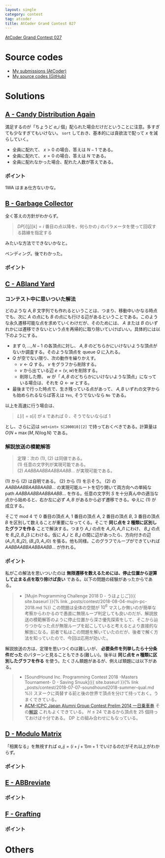 ```yaml
---
layout: single
category: contest
tag: atcoder
title: AtCoder Grand Contest 027
---
```


[AtCoder Grand Contest 027](https://atcoder.jp/contests/agc027)

# Source codes

- [My submissions (AtCoder)](https://atcoder.jp/contests/agc027/submissions?f.User=kazunetakahashi)
- [My source codes (GitHub)](https://github.com/kazunetakahashi/atcoder/tree/master/2018/0915_AGC027)

# Solutions

## [A - Candy Distribution Again](https://atcoder.jp/contests/agc027/tasks/agc027_a)

満足するのが「ちょうど $a\_i$ 個」配られた場合だけだということに注意。多すぎても少なすぎてもいけない。 `sort` しておき、基本的には貪欲法で配って $x$ を減らしていく。

- 全員に配れて、 $x > 0$ の場合、答えは $N - 1$ である。
- 全員に配れて、 $x = 0$ の場合、答えは $N$ である。
- 全員に配れなかった場合、配れた人数が答えである。

### ポイント

1WA はまぁ仕方ないかな。

## [B - Garbage Collector](https://atcoder.jp/contests/agc027/tasks/agc027_b)

全く答えの方針がわからず。

> $DP[i][j][k] = i$ 番目の点以降を、何らかの $j$ のパラメータを使って回収する路線を指定する

みたいな方法でできないかなと。

ペンディング。後でわかった。

### ポイント



## [C - ABland Yard](https://atcoder.jp/contests/agc027/tasks/agc027_c)

### コンテスト中に思いついた解法

どのような $A, B$ 文字列でも作れるということは、つまり、移動中いかなる時点でも、次に $A$ の点にも $B$ の点にも行ける辺があるということである。このような永久遷移可能な点を求めていくわけだが、そのためには、 $A$ または $B$ のいずれかには遷移できないという点を再帰的に取り除いていけばいい。具体的には以下のようにする。

- まず $0, \dots, N-1$ の各頂点に対し、 $A, B$ のどちらかにいけないような頂点がないか調査する。そのような頂点を queue $Q$ に入れる。
- $Q$ が空でない限り、次の動作を繰りかえす。
  - $v \gets Q$ する。 $v$ をグラフから削除する。
  - $v$ から出ている辺 $e = (v, w)$を削除する。
  - 削除した際、 $w$ が「 $A, B$ のどちらかにいけないような頂点」になっている場合は、それを $Q \gets w$ とする。
- 最後まで行った時点で、生き残っている点があって、 $A, B$ いずれの文字からも始められるならば答えは `Yes`, そうでないなら `No` である。

以上を高速に行う場合は、

> $L[i] = s[i]$ が `A` であれば $0$ 、そうでないならば $1$

とし、さらに辺は `set<int> S[200010][2]` で持っておくべきである。計算量は $O(N + \max(M, N) \log N)$ である。

### 解説放送の模範解答

> 定理：次の (1), (2) は同値である。<br>
> (1) 任意の文字列が実現可能である。 <br>
> (2) $AABBAABBAABBAABB\dots$ が実現可能である。

(1) から (2) は自明である。 (2) から (1) を示そう。 (2) の $AABBAABBAABBAABB\dots$ の実現可能ルートを切り開いて両方向への単純な path $AABBAABBAABBAABB\dots$ を作る。任意の文字列 $S$ を十分真ん中の適当な点から始めると、右か左に必ず $A, B$ があるから必ず遷移できる。ゆえに (1) が成立する。

そこで mod $4$ で $0$ 番目の頂点 $A$, $1$ 番目の頂点 $A$, $2$ 番目の頂点 $B$, $3$ 番目の頂点 $B$ を区別して数えることが重要になってくる。そこで **同じ点を $2$ 種類に区別したグラフを作る** ことで解決する。つまり $A\_i$ の点を $A\_{i0}, A\_{i1}$ にわけ、 $B\_j$ の点を $B\_{j2}, B\_{j3}$ にわける。仮に $A\_i$ と $B\_j$ の間に辺があったら、方向付きの辺 $(A\_{i1}, B\_{j2})$, $(B\_{j3}, A\_{i0})$ を張る。他も同様。このグラフでループができていれば $AABBAABBAABBAABB\dots$ が作れる。

### ポイント

私がこの解法を思いついたのは **無限遷移を数えるためには、停止位置から逆算して止まる点を取り除けば良い** である。以下の問題の経験があったからである。

> - [Mujin Programming Challenge 2018 D - うほょじご]({{ site.baseurl }}{% link _posts/contest/2018-08-04-mujin-pc-2018.md %}) この問題は全体の空間が $10^6$ マスしか無いのが簡単な考察からわかるので愚直に無限ループ判定しても良いのだが、解説放送の模範解答のように停止位置から深さ優先探索をして、そこから辿りつかなった点が無限ループを起こしていると考えるとより直接的な解放になる。前者で私はこの問題を解いていたのだが、後者で解く方法を知っていたので、今回は応用が効いた。

解説放送の方は、定理を思いつくのは難しいが、 **必要条件を列挙したら十分条件だった** のパターンと見ることもできる(難しい)。後半は **同じ点を $n$ 種類に区別したグラフを作る** を使う。たくさん類題があるが、例えば類題には以下がある。

> - [SoundHound Inc. Programming Contest 2018 -Masters Tournament- D - Saving Snuuk]({{ site.baseurl }}{% link _posts/contest/2018-07-07-soundhound2018-summer-qual.md %}) スヌークに両替する前と後の世界で頂点を分けて持っておく。うまくできている。
> - [ACM-ICPC Japan Alumni Group Contest Prelim 2014 一日乗車券](https://onlinejudge.u-aizu.ac.jp/challenges/sources/JAG/Prelim/2585?year=2014) その[解説](http://acm-icpc.aitea.net/index.php?plugin=attach&refer=2014%2FPractice%2F模擬国内予選%2F講評&openfile=D.pdf) これもよくできている。 $H \leq 24$ であるから頂点を $25$ 個持っておけば十分である。 DP との組み合わせにもなっている。


## [D - Modulo Matrix](https://atcoder.jp/contests/agc027/tasks/agc027_d)

「相異なる」を無視すれば $a\_{ij} = (i + j + 1)m + 1$ でいけるのだがそれ以上がわからず。

### ポイント



## [E - ABBreviate](https://atcoder.jp/contests/agc027/tasks/agc027_e)



### ポイント



## [F - Grafting](https://atcoder.jp/contests/agc027/tasks/agc027_f)



### ポイント



# Others
